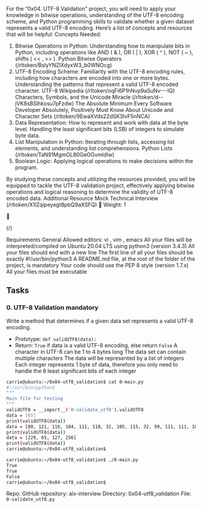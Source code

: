 For the “0x04. UTF-8 Validation” project, you will need to apply your knowledge in bitwise operations,
understanding of the UTF-8 encoding scheme, and Python programming skills to validate whether a given
dataset represents a valid UTF-8 encoding. Here’s a list of concepts and resources that will be helpful:
Concepts Needed:
1. Bitwise Operations in Python:
Understanding how to manipulate bits in Python, including operations like AND ( & ), OR ( | ),
XOR ( ^ ), NOT ( ~ ), shifts ( << , >> ).
Python Bitwise Operators (/rltoken/BslyYNZlXdyxW3_b0WNOcg)
2. UTF-8 Encoding Scheme:
Familiarity with the UTF-8 encoding rules, including how characters are encoded into one or
more bytes.
Understanding the patterns that represent a valid UTF-8 encoded character.
UTF-8 Wikipedia (/rltoken/oqFi6P1hNvp9aSuNv---IQ)
Characters, Symbols, and the Unicode Miracle (/rltoken/d--jVK8sBSlhkosu7pFzdw)
The Absolute Minimum Every Software Developer Absolutely, Positively Must Know About
Unicode and Character Sets (/rltoken/9EwaXVds22dSK3IvF5nNCA)
3. Data Representation:
How to represent and work with data at the byte level.
Handling the least significant bits (LSB) of integers to simulate byte data.
4. List Manipulation in Python:
Iterating through lists, accessing list elements, and understanding list comprehensions.
Python Lists (/rltoken/TaN91MgmOL80GeOGvmldIw)
5. Boolean Logic:
Applying logical operations to make decisions within the program.

By studying these concepts and utilizing the resources provided, you will be equipped to tackle the UTF-8
validation project, effectively applying bitwise operations and logical reasoning to determine the validity of
UTF-8 encoded data.
Additional Resource
Mock Technical Interview (/rltoken/X1lZqipeyegt8pbQ9aXSFQ)
 Weight: 1



(/)

Requirements
General
Allowed editors: vi , vim , emacs
All your files will be interpreted/compiled on Ubuntu 20.04 LTS using python3 (version 3.4.3)
All your files should end with a new line
The first line of all your files should be exactly #!/usr/bin/python3
A README.md file, at the root of the folder of the project, is mandatory
Your code should use the PEP 8 style (version 1.7.x)
All your files must be executable

## Tasks

### 0. UTF-8 Validation mandatory

Write a method that determines if a given data set represents a valid UTF-8 encoding.

- Prototype: `def validUTF8(data):`
- Return: `True` if data is a valid UTF-8 encoding, else return `False`
A character in UTF-8 can be 1 to 4 bytes long
The data set can contain multiple characters
The data will be represented by a list of integers
Each integer represents 1 byte of data, therefore you only need to handle the 8 least significant bits
of each integer

```bash
carrie@ubuntu:~/0x04-utf8_validation$ cat 0-main.py
#!/usr/bin/python3
"""
Main file for testing
"""
validUTF8 = __import__('0-validate_utf8').validUTF8
data = [65]
print(validUTF8(data))
data = [80, 121, 116, 104, 111, 110, 32, 105, 115, 32, 99, 111, 111, 108, 33]
print(validUTF8(data))
data = [229, 65, 127, 256]
print(validUTF8(data))
carrie@ubuntu:~/0x04-utf8_validation$
```

```bash
carrie@ubuntu:~/0x04-utf8_validation$ ./0-main.py
True
True
False
carrie@ubuntu:~/0x04-utf8_validation$
```

Repo:
GitHub repository: alx-interview
Directory: 0x04-utf8_validation
File: `0-validate_utf8.py`